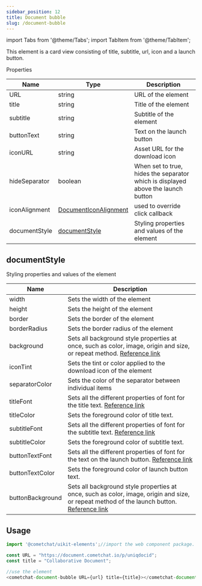 ```yaml
---
sidebar_position: 12
title: Document bubble
slug: /document-bubble
---
```


import Tabs from '@theme/Tabs';
import TabItem from '@theme/TabItem';

This element is a card view consisting of title, subtitle, url, icon and a launch button.

Properties

| Name | Type | Description | 
| ---- | ---- | ---- | 
| URL | string | URL of the element | 
| title | string | Title of the element | 
| subtitle | string | Subtitle of the element | 
| buttonText | string | Text on the launch button | 
| iconURL | string | Asset URL for the download icon | 
| hideSeparator | boolean | When set to true, hides the separator which is displayed above the launch button | 
| iconAlignment | [DocumentIconAlignment](/web-shared/documenticonalignment) | used to override click callback | 
| documentStyle | [documentStyle](./document-bubble#documentstyle) | Styling properties and values of the element | 


## documentStyle

Styling properties and values of the element

| Name | Description | 
| ---- | ---- | 
| width | Sets the width of the element | 
| height | Sets the height of the element | 
| border | Sets the border of the element | 
| borderRadius | Sets the border radius of the element | 
| background | Sets all background style properties at once, such as color, image, origin and size, or repeat method. [Reference link](https://developer.mozilla.org/en-US/docs/Web/CSS/background) | 
| iconTint | Sets the tint or color applied to the download icon of the element | 
| separatorColor | Sets the color of the separator between individual items | 
| titleFont | Sets all the different properties of font for the title text. [Reference link](https://developer.mozilla.org/en-US/docs/Web/CSS/font) | 
| titleColor | Sets the foreground color of title text. | 
| subtitleFont | Sets all the different properties of font for the subtitle text. [Reference link](https://developer.mozilla.org/en-US/docs/Web/CSS/font) | 
| subtitleColor | Sets the foreground color of subtitle text. | 
| buttonTextFont | Sets all the different properties of font for the text on the launch button. [Reference link](https://developer.mozilla.org/en-US/docs/Web/CSS/font) | 
| buttonTextColor | Sets the foreground color of launch button text. | 
| buttonBackground | Sets all background style properties at once, such as color, image, origin and size, or repeat method of the launch button. [Reference link](https://developer.mozilla.org/en-US/docs/Web/CSS/background) | 


## Usage

<Tabs>
<TabItem value="js" label="Javascript">

```javascript
import '@cometchat/uikit-elements';//import the web component package.

const URL = "https://document.cometchat.io/p/uniqdocid";
const title = "Collaborative Document";

//use the element
<cometchat-document-bubble URL={url} title={title}></cometchat-document-bubble>
```

</TabItem>
</Tabs>